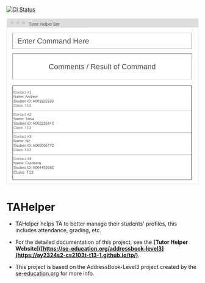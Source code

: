[![CI Status](https://github.com/AY2324S2-CS2103T-T13-1/tp/actions/workflows/gradle.yml/badge.svg)](https://github.com/AY2324S2-CS2103T-T13-1/tp/actions)

![Ui](docs/images/Ui.png)

# TAHelper

* TAHelper helps TA to better manage their students' profiles, this includes attendance, grading, etc. 

* For the detailed documentation of this project, see the **[Tutor Helper Website]([https://se-education.org/addressbook-level3](https://ay2324s2-cs2103t-t13-1.github.io/tp/)**.
* This project is based on the AddressBook-Level3 project created by the [se-education.org](https://se-education.org#https://se-education.org/#contributing) for more info.
